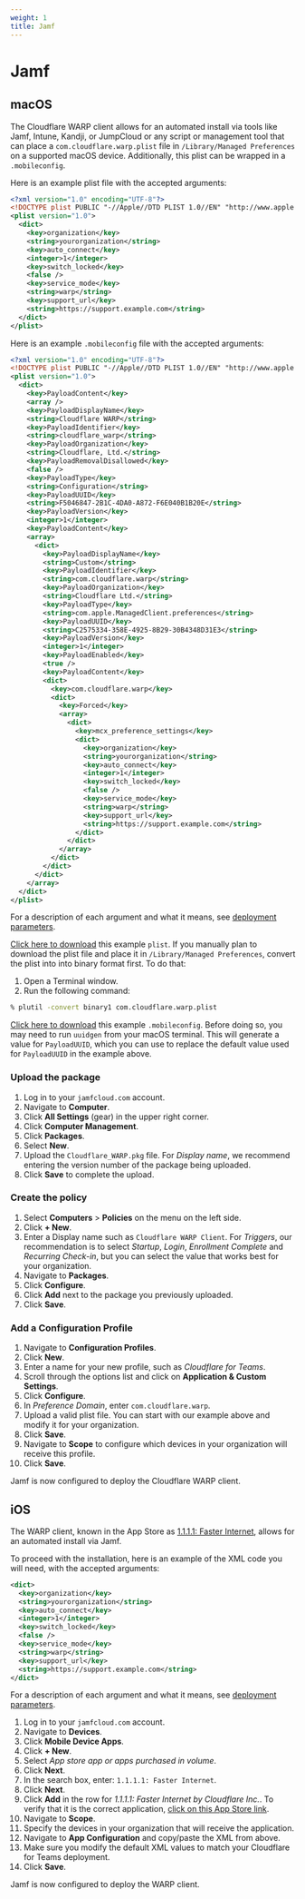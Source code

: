 ```yaml
---
weight: 1
title: Jamf
---
```


# Jamf

## macOS

The Cloudflare WARP client allows for an automated install via tools like Jamf, Intune, Kandji, or JumpCloud or any script or management tool that can place a `com.cloudflare.warp.plist` file in `/Library/Managed Preferences` on a supported macOS device. Additionally, this plist can be wrapped in a `.mobileconfig`.

Here is an example plist file with the accepted arguments:

```xml
<?xml version="1.0" encoding="UTF-8"?>
<!DOCTYPE plist PUBLIC "-//Apple//DTD PLIST 1.0//EN" "http://www.apple.com/DTDs/PropertyList-1.0.dtd">
<plist version="1.0">
  <dict>
    <key>organization</key>
    <string>yourorganization</string>
    <key>auto_connect</key>
    <integer>1</integer>
    <key>switch_locked</key>
    <false />
    <key>service_mode</key>
    <string>warp</string>
    <key>support_url</key>
    <string>https://support.example.com</string>
  </dict>
</plist>
```

Here is an example `.mobileconfig` file with the accepted arguments:

```xml
<?xml version="1.0" encoding="UTF-8"?>
<!DOCTYPE plist PUBLIC "-//Apple//DTD PLIST 1.0//EN" "http://www.apple.com/DTDs/PropertyList-1.0.dtd">
<plist version="1.0">
  <dict>
    <key>PayloadContent</key>
    <array />
    <key>PayloadDisplayName</key>
    <string>Cloudflare WARP</string>
    <key>PayloadIdentifier</key>
    <string>cloudflare_warp</string>
    <key>PayloadOrganization</key>
    <string>Cloudflare, Ltd.</string>
    <key>PayloadRemovalDisallowed</key>
    <false />
    <key>PayloadType</key>
    <string>Configuration</string>
    <key>PayloadUUID</key>
    <string>F5046847-2B1C-4DA0-A872-F6E040B1B20E</string>
    <key>PayloadVersion</key>
    <integer>1</integer>
    <key>PayloadContent</key>
    <array>
      <dict>
        <key>PayloadDisplayName</key>
        <string>Custom</string>
        <key>PayloadIdentifier</key>
        <string>com.cloudflare.warp</string>
        <key>PayloadOrganization</key>
        <string>Cloudflare Ltd.</string>
        <key>PayloadType</key>
        <string>com.apple.ManagedClient.preferences</string>
        <key>PayloadUUID</key>
        <string>C2575334-358E-4925-8B29-30B4348D31E3</string>
        <key>PayloadVersion</key>
        <integer>1</integer>
        <key>PayloadEnabled</key>
        <true />
        <key>PayloadContent</key>
        <dict>
          <key>com.cloudflare.warp</key>
          <dict>
            <key>Forced</key>
            <array>
              <dict>
                <key>mcx_preference_settings</key>
                <dict>
                  <key>organization</key>
                  <string>yourorganization</string>
                  <key>auto_connect</key>
                  <integer>1</integer>
                  <key>switch_locked</key>
                  <false />
                  <key>service_mode</key>
                  <string>warp</string>
                  <key>support_url</key>
                  <string>https://support.example.com</string>
                </dict>
              </dict>
            </array>
          </dict>
        </dict>
      </dict>
    </array>
  </dict>
</plist>
```

For a description of each argument and what it means, see [deployment parameters](/connections/connect-devices/warp/deployment/mdm-deployment/parameters).

[Click here to download](../../../../../static/documentation/connections/com.cloudflare.warp.plist) this example `plist`. If you manually plan to download the plist file and place it in `/Library/Managed Preferences`, convert the plist into into binary format first. To do that:

1. Open a Terminal window.
1. Run the following command:

```bash
% plutil -convert binary1 com.cloudflare.warp.plist
```

[Click here to download](../../../../../static/documentation/connections/CloudflareWARP.mobileconfig) this example `.mobileconfig`. Before doing so, you may need to run `uuidgen` from your macOS terminal. This will generate a value for `PayloadUUID`, which you can use to replace the default value used for `PayloadUUID` in the example above.

### Upload the package

1. Log in to your `jamfcloud.com` account.
1. Navigate to **Computer**.
1. Click **All Settings** (gear) in the upper right corner.
1. Click **Computer Management**.
1. Click **Packages**.
1. Select **New**.
1. Upload the `Cloudflare_WARP.pkg` file.
   For _Display name_, we recommend entering the version number of the package being uploaded.
1. Click **Save** to complete the upload.

### Create the policy

1. Select **Computers** > **Policies** on the menu on the left side.
1. Click **+ New**.
1. Enter a Display name such as `Cloudflare WARP Client`.
   For _Triggers_, our recommendation is to select _Startup_, _Login_, _Enrollment Complete_ and _Recurring Check-in_, but you can select the value that works best for your organization.
1. Navigate to **Packages**.
1. Click **Configure**.
1. Click **Add** next to the package you previously uploaded.
1. Click **Save**.

### Add a Configuration Profile

1. Navigate to **Configuration Profiles**.
1. Click **New**.
1. Enter a name for your new profile, such as _Cloudflare for Teams_.
1. Scroll through the options list and click on **Application & Custom Settings**.
1. Click **Configure**.
1. In _Preference Domain_, enter `com.cloudflare.warp`.
1. Upload a valid plist file. You can start with our example above and modify it for your organization.
1. Click **Save**.
1. Navigate to **Scope** to configure which devices in your organization will receive this profile.
1. Click **Save**.

Jamf is now configured to deploy the Cloudflare WARP client.

## iOS

The WARP client, known in the App Store as [1.1.1.1: Faster Internet](https://apps.apple.com/us/app/1-1-1-1-faster-internet/id1423538627), allows for an automated install via Jamf.

To proceed with the installation, here is an example of the XML code you will need, with the accepted arguments:

```xml
<dict>
  <key>organization</key>
  <string>yourorganization</string>
  <key>auto_connect</key>
  <integer>1</integer>
  <key>switch_locked</key>
  <false />
  <key>service_mode</key>
  <string>warp</string>
  <key>support_url</key>
  <string>https://support.example.com</string>
</dict>
```

For a description of each argument and what it means, see [deployment parameters](/connections/connect-devices/warp/deployment/mdm-deployment/parameters).

1. Log in to your `jamfcloud.com` account.
1. Navigate to **Devices**.
1. Click **Mobile Device Apps**.
1. Click **+ New**.
1. Select _App store app or apps purchased in volume_.
1. Click **Next**.
1. In the search box, enter: `1.1.1.1: Faster Internet`.
1. Click **Next**.
1. Click **Add** in the row for _1.1.1.1: Faster Internet by Cloudflare Inc._. To verify that it is the correct application, [click on this App Store link](https://apps.apple.com/us/app/id1423538627).
1. Navigate to **Scope**.
1. Specify the devices in your organization that will receive the application.
1. Navigate to **App Configuration** and copy/paste the XML from above.
1. Make sure you modify the default XML values to match your Cloudflare for Teams deployment.
1. Click **Save**.

Jamf is now configured to deploy the WARP client.